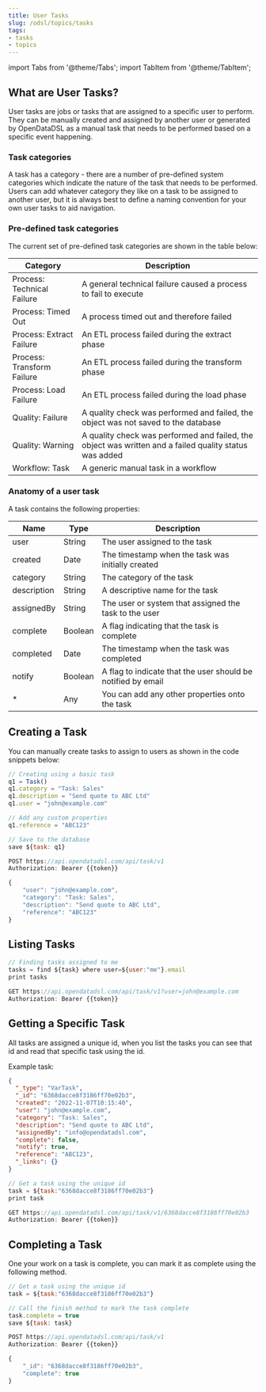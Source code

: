 ```yaml
---
title: User Tasks
slug: /odsl/topics/tasks
tags:
- tasks
- topics
---
```

import Tabs from '@theme/Tabs';
import TabItem from '@theme/TabItem';

## What are User Tasks?
User tasks are jobs or tasks that are assigned to a specific user to perform.
They can be manually created and assigned by another user or generated by OpenDataDSL as a manual task that needs to be performed based on a specific event happening.

### Task categories
A task has a category - there are a number of pre-defined system categories which indicate the nature of the task that needs to be performed.
Users can add whatever category they like on a task to be assigned to another user, but it is always best to define a naming convention for your own user tasks to aid navigation.

### Pre-defined task categories
The current set of pre-defined task categories are shown in the table below:

|Category|Description|
|-|-|
|Process: Technical Failure|A general technical failure caused a process to fail to execute|
|Process: Timed Out|A process timed out and therefore failed|
|Process: Extract Failure|An ETL process failed during the extract phase|
|Process: Transform Failure|An ETL process failed during the transform phase|
|Process: Load Failure|An ETL process failed during the load phase|
|Quality: Failure|A quality check was performed and failed, the object was not saved to the database|
|Quality: Warning|A quality check was performed and failed, the object was written and a failed quality status was added|
|Workflow: Task|A generic manual task in a workflow|

### Anatomy of a user task
A task contains the following properties:

|**Name**|**Type**|**Description**|
|-|-|-|
|user|String|The user assigned to the task|
|created|Date|The timestamp when the task was initially created|
|category|String|The category of the task|
|description|String|A descriptive name for the task|
|assignedBy|String|The user or system that assigned the task to the user|
|complete|Boolean|A flag indicating that the task is complete|
|completed|Date|The timestamp when the task was completed|
|notify|Boolean|A flag to indicate that the user should be notified by email|
|*|Any|You can add any other properties onto the task|

## Creating a Task
You can manually create tasks to assign to users as shown in the code snippets below:

<Tabs groupId="tool">
<TabItem value="odsl" label="OpenDataDSL" default>

```js
// Creating using a basic task
q1 = Task()
q1.category = "Task: Sales"
q1.description = "Send quote to ABC Ltd"
q1.user = "john@example.com"

// Add any custom properties
q1.reference = "ABC123"

// Save to the database
save ${task: q1}
```

</TabItem>
<TabItem value="rest" label="REST API">

```js
POST https://api.opendatadsl.com/api/task/v1
Authorization: Bearer {{token}}

{
    "user": "john@example.com",
    "category": "Task: Sales",
    "description": "Send quote to ABC Ltd",
    "reference": "ABC123"
}
```

</TabItem>
</Tabs>

## Listing Tasks

<Tabs groupId="tool">
<TabItem value="odsl" label="OpenDataDSL" default>

```js
// Finding tasks assigned to me
tasks = find ${task} where user=${user:"me"}.email
print tasks
```

</TabItem>
<TabItem value="rest" label="REST API">

```js
GET https://api.opendatadsl.com/api/task/v1?user=john@example.com
Authorization: Bearer {{token}}

```

</TabItem>
</Tabs>

## Getting a Specific Task
All tasks are assigned a unique id, when you list the tasks you can see that id and read that specific task using the id.

Example task:
```json
{
  "_type": "VarTask",
  "_id": "6368dacce8f3186ff70e02b3",
  "created": "2022-11-07T10:15:40",
  "user": "john@example.com",
  "category": "Task: Sales",
  "description": "Send quote to ABC Ltd",
  "assignedBy": "info@opendatadsl.com",
  "complete": false,
  "notify": true,
  "reference": "ABC123",
  "_links": {}
}
```

<Tabs groupId="tool">
<TabItem value="odsl" label="OpenDataDSL" default>

```js
// Get a task using the unique id
task = ${task:"6368dacce8f3186ff70e02b3"}
print task
```

</TabItem>
<TabItem value="rest" label="REST API">

```js
GET https://api.opendatadsl.com/api/task/v1/6368dacce8f3186ff70e02b3
Authorization: Bearer {{token}}

```

</TabItem>
</Tabs>


## Completing a Task
One your work on a task is complete, you can mark it as complete using the following method.

<Tabs groupId="tool">
<TabItem value="odsl" label="OpenDataDSL" default>

```js
// Get a task using the unique id
task = ${task:"6368dacce8f3186ff70e02b3"}

// Call the finish method to mark the task complete 
task.complete = true
save ${task: task}
```

</TabItem>
<TabItem value="rest" label="REST API">

```js
POST https://api.opendatadsl.com/api/task/v1
Authorization: Bearer {{token}}

{
    "_id": "6368dacce8f3186ff70e02b3",
    "complete": true
}
```

</TabItem>
</Tabs>

